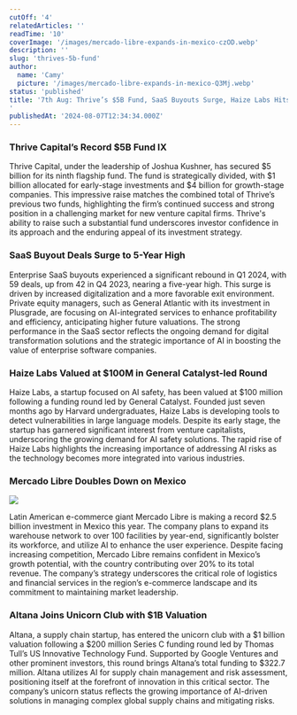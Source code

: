 ```yaml
---
cutOff: '4'
relatedArticles: ''
readTime: '10'
coverImage: '/images/mercado-libre-expands-in-mexico-czOD.webp'
description: ''
slug: 'thrives-5b-fund'
author:
  name: 'Camy'
  picture: '/images/mercado-libre-expands-in-mexico-Q3Mj.webp'
status: 'published'
title: '7th Aug: Thrive’s $5B Fund, SaaS Buyouts Surge, Haize Labs Hits $100M
'
publishedAt: '2024-08-07T12:34:34.000Z'
---
```


### **Thrive Capital’s Record $5B Fund IX**

Thrive Capital, under the leadership of Joshua Kushner, has secured $5 billion for its ninth flagship fund. The fund is strategically divided, with $1 billion allocated for early-stage investments and $4 billion for growth-stage companies. This impressive raise matches the combined total of Thrive’s previous two funds, highlighting the firm’s continued success and strong position in a challenging market for new venture capital firms. Thrive's ability to raise such a substantial fund underscores investor confidence in its approach and the enduring appeal of its investment strategy.

### **SaaS Buyout Deals Surge to 5-Year High**

Enterprise SaaS buyouts experienced a significant rebound in Q1 2024, with 59 deals, up from 42 in Q4 2023, nearing a five-year high. This surge is driven by increased digitalization and a more favorable exit environment. Private equity managers, such as General Atlantic with its investment in Plusgrade, are focusing on AI-integrated services to enhance profitability and efficiency, anticipating higher future valuations. The strong performance in the SaaS sector reflects the ongoing demand for digital transformation solutions and the strategic importance of AI in boosting the value of enterprise software companies.

### **Haize Labs Valued at $100M in General Catalyst-led Round**

Haize Labs, a startup focused on AI safety, has been valued at $100 million following a funding round led by General Catalyst. Founded just seven months ago by Harvard undergraduates, Haize Labs is developing tools to detect vulnerabilities in large language models. Despite its early stage, the startup has garnered significant interest from venture capitalists, underscoring the growing demand for AI safety solutions. The rapid rise of Haize Labs highlights the increasing importance of addressing AI risks as the technology becomes more integrated into various industries.

### **Mercado Libre Doubles Down on Mexico**

![](/images/mercado-libre-expands-in-mexico-IxMz.webp)

Latin American e-commerce giant Mercado Libre is making a record $2.5 billion investment in Mexico this year. The company plans to expand its warehouse network to over 100 facilities by year-end, significantly bolster its workforce, and utilize AI to enhance the user experience. Despite facing increasing competition, Mercado Libre remains confident in Mexico’s growth potential, with the country contributing over 20% to its total revenue. The company’s strategy underscores the critical role of logistics and financial services in the region’s e-commerce landscape and its commitment to maintaining market leadership.

### **Altana Joins Unicorn Club with $1B Valuation**

Altana, a supply chain startup, has entered the unicorn club with a $1 billion valuation following a $200 million Series C funding round led by Thomas Tull’s US Innovative Technology Fund. Supported by Google Ventures and other prominent investors, this round brings Altana’s total funding to $322.7 million. Altana utilizes AI for supply chain management and risk assessment, positioning itself at the forefront of innovation in this critical sector. The company’s unicorn status reflects the growing importance of AI-driven solutions in managing complex global supply chains and mitigating risks.